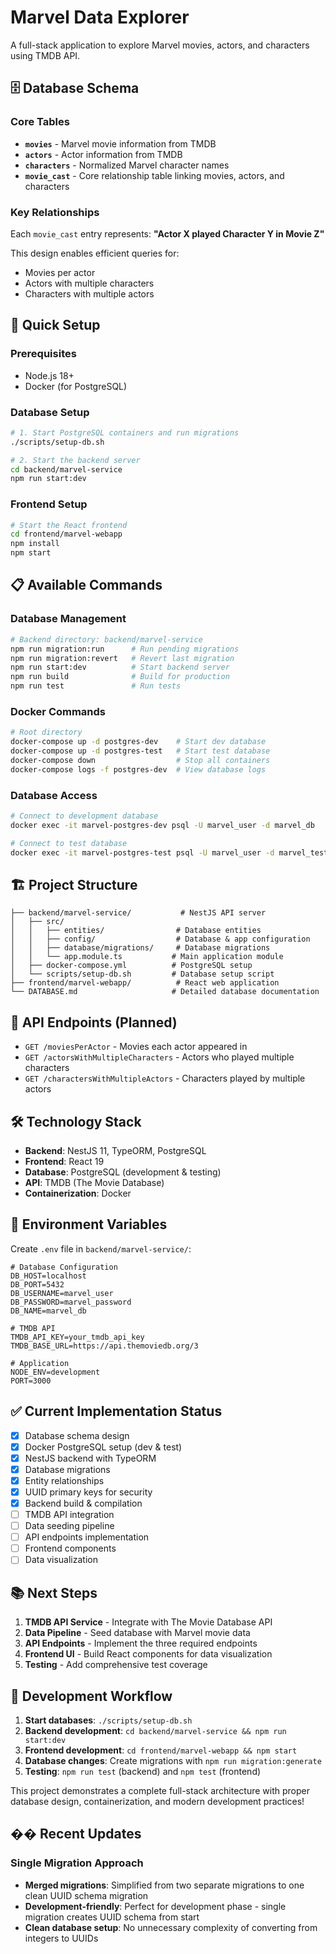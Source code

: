 # Marvel Data Explorer

A full-stack application to explore Marvel movies, actors, and characters using TMDB API.

## 🗄️ Database Schema

### Core Tables

- **`movies`** - Marvel movie information from TMDB
- **`actors`** - Actor information from TMDB  
- **`characters`** - Normalized Marvel character names
- **`movie_cast`** - Core relationship table linking movies, actors, and characters

### Key Relationships

Each `movie_cast` entry represents: **"Actor X played Character Y in Movie Z"**

This design enables efficient queries for:
- Movies per actor
- Actors with multiple characters
- Characters with multiple actors

## 🚀 Quick Setup

### Prerequisites
- Node.js 18+
- Docker (for PostgreSQL)

### Database Setup
```bash
# 1. Start PostgreSQL containers and run migrations
./scripts/setup-db.sh

# 2. Start the backend server
cd backend/marvel-service
npm run start:dev
```

### Frontend Setup
```bash
# Start the React frontend
cd frontend/marvel-webapp
npm install
npm start
```

## 📋 Available Commands

### Database Management
```bash
# Backend directory: backend/marvel-service
npm run migration:run      # Run pending migrations
npm run migration:revert   # Revert last migration
npm run start:dev          # Start backend server
npm run build              # Build for production
npm run test               # Run tests
```

### Docker Commands
```bash
# Root directory
docker-compose up -d postgres-dev    # Start dev database
docker-compose up -d postgres-test   # Start test database  
docker-compose down                  # Stop all containers
docker-compose logs -f postgres-dev  # View database logs
```

### Database Access
```bash
# Connect to development database
docker exec -it marvel-postgres-dev psql -U marvel_user -d marvel_db

# Connect to test database  
docker exec -it marvel-postgres-test psql -U marvel_user -d marvel_test_db
```

## 🏗️ Project Structure

```
├── backend/marvel-service/           # NestJS API server
│   ├── src/
│   │   ├── entities/                # Database entities
│   │   ├── config/                  # Database & app configuration
│   │   ├── database/migrations/     # Database migrations
│   │   └── app.module.ts           # Main application module
│   ├── docker-compose.yml          # PostgreSQL setup
│   └── scripts/setup-db.sh         # Database setup script
├── frontend/marvel-webapp/          # React web application
└── DATABASE.md                     # Detailed database documentation
```

## 🎯 API Endpoints (Planned)

- `GET /moviesPerActor` - Movies each actor appeared in
- `GET /actorsWithMultipleCharacters` - Actors who played multiple characters  
- `GET /charactersWithMultipleActors` - Characters played by multiple actors

## 🛠️ Technology Stack

- **Backend**: NestJS 11, TypeORM, PostgreSQL
- **Frontend**: React 19
- **Database**: PostgreSQL (development & testing)
- **API**: TMDB (The Movie Database)
- **Containerization**: Docker

## 📖 Environment Variables

Create `.env` file in `backend/marvel-service/`:

```env
# Database Configuration
DB_HOST=localhost
DB_PORT=5432
DB_USERNAME=marvel_user
DB_PASSWORD=marvel_password
DB_NAME=marvel_db

# TMDB API
TMDB_API_KEY=your_tmdb_api_key
TMDB_BASE_URL=https://api.themoviedb.org/3

# Application
NODE_ENV=development
PORT=3000
```

## ✅ Current Implementation Status

- [x] Database schema design
- [x] Docker PostgreSQL setup (dev & test)
- [x] NestJS backend with TypeORM
- [x] Database migrations
- [x] Entity relationships
- [x] UUID primary keys for security
- [x] Backend build & compilation
- [ ] TMDB API integration
- [ ] Data seeding pipeline
- [ ] API endpoints implementation
- [ ] Frontend components
- [ ] Data visualization

## 📚 Next Steps

1. **TMDB API Service** - Integrate with The Movie Database API
2. **Data Pipeline** - Seed database with Marvel movie data
3. **API Endpoints** - Implement the three required endpoints
4. **Frontend UI** - Build React components for data visualization
5. **Testing** - Add comprehensive test coverage

## 🤝 Development Workflow

1. **Start databases**: `./scripts/setup-db.sh`
2. **Backend development**: `cd backend/marvel-service && npm run start:dev`
3. **Frontend development**: `cd frontend/marvel-webapp && npm start`
4. **Database changes**: Create migrations with `npm run migration:generate`
5. **Testing**: `npm run test` (backend) and `npm test` (frontend)

This project demonstrates a complete full-stack architecture with proper database design, containerization, and modern development practices!

## �� **Recent Updates**

### Single Migration Approach
- **Merged migrations**: Simplified from two separate migrations to one clean UUID schema migration
- **Development-friendly**: Perfect for development phase - single migration creates UUID schema from start
- **Clean database setup**: No unnecessary complexity of converting from integers to UUIDs

